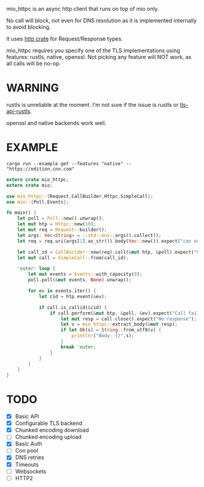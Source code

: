 
mio_httpc is an async http client that runs on top of mio only. 

No call will block, not even for DNS resolution as it is implemented internally to avoid blocking.

It uses [http crate](https://crates.io/crates/http) for Request/Response types.

mio_httpc requires you specify one of the TLS implementations using features: rustls, native, openssl. Not picking any feature will NOT work, as all calls will be no-op.

# WARNING

rustls is unreliable at the moment. I'm not sure if the issue is rustls or [tls-api-rustls](https://crates.io/crates/tls-api-rustls).

openssl and native backends work well.

# EXAMPLE


```
cargo run --example get --features "native" -- "https://edition.cnn.com"
```

```rust
extern crate mio_httpc;
extern crate mio;

use mio_httpc::{Request,CallBuilder,Httpc,SimpleCall};
use mio::{Poll,Events};

fn main() {
    let poll = Poll::new().unwrap();
    let mut htp = Httpc::new(10);
    let mut req = Request::builder();
    let args: Vec<String> = ::std::env::args().collect();
    let req = req.uri(args[1].as_str()).body(Vec::new()).expect("can not build request");

    let call_id = CallBuilder::new(req).call(&mut htp, &poll).expect("Call start failed");
    let mut call = SimpleCall::from(call_id);

    'outer: loop {
        let mut events = Events::with_capacity(8);
        poll.poll(&mut events, None).unwrap();

        for ev in events.iter() {
            let cid = htp.event(&ev);

            if call.is_callid(&cid) {
                if call.perform(&mut htp, &poll, &ev).expect("Call failed") {
                    let mut resp = call.close().expect("No response");
                    let v = mio_httpc::extract_body(&mut resp);
                    if let Ok(s) = String::from_utf8(v) {
                        println!("Body: {}",s);
                    }
                    break 'outer;
                }
            }
        }
    }
}

```

# TODO

- [x] Basic API
- [x] Configurable TLS backend
- [x] Chunked encoding download
- [ ] Chunked encoding upload
- [x] Basic Auth
- [ ] Con pool
- [x] DNS retries
- [x] Timeouts
- [ ] Websockets
- [ ] HTTP2
